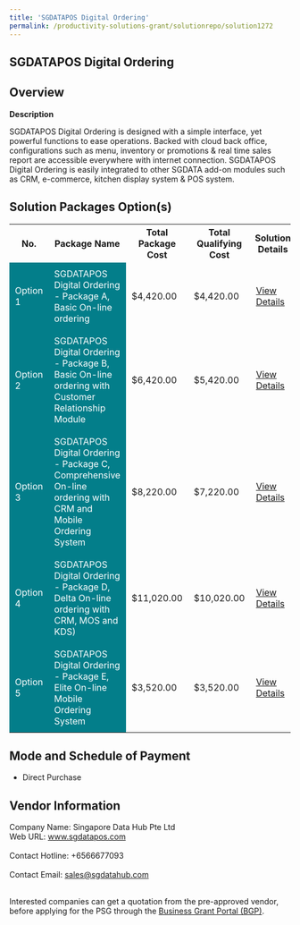 ```yaml
---
title: 'SGDATAPOS Digital Ordering'
permalink: /productivity-solutions-grant/solutionrepo/solution1272
---
```


## SGDATAPOS Digital Ordering

## Overview

**Description**

SGDATAPOS Digital Ordering is designed with a simple interface, yet powerful functions to ease operations.
Backed with cloud back office, configurations such as menu, inventory or promotions & real time sales report are accessible everywhere with internet connection.
SGDATAPOS Digital Ordering is easily integrated to other SGDATA add-on modules such as CRM, e-commerce, kitchen display system & POS system.

## Solution Packages Option(s)

<table>
<tr>
<th><b>No.</b></th>
<th><b>Package Name</b></th>
<th><b>Total Package Cost</b></th>
<th><b>Total Qualifying Cost</b></th>
<th><b>Solution Details</b></th>
</tr>
<tr>
<td style='padding: 10px; background-color: #037E8A; color: #FFFFFF;'>Option 1</td>
<td style='padding: 10px; background-color: #037E8A; color: #FFFFFF;'>SGDATAPOS Digital Ordering - Package A, Basic On-line ordering</td>
<td style='padding: 10px;'>$4,420.00</td>
<td style='padding: 10px;'>$4,420.00</td>
<td style='padding: 10px;'><a href='/images/psg/Singapore_DataHub_Desensitised_Annex_3_Part_1.pdf' target='_blank'>View Details</a></td>
</tr>
<tr>
<td style='padding: 10px; background-color: #037E8A; color: #FFFFFF;'>Option 2</td>
<td style='padding: 10px; background-color: #037E8A; color: #FFFFFF;'>SGDATAPOS Digital Ordering - Package B, Basic On-line ordering with Customer Relationship Module</td>
<td style='padding: 10px;'>$6,420.00</td>
<td style='padding: 10px;'>$5,420.00</td>
<td style='padding: 10px;'><a href='/images/psg/Singapore_DataHub_Desensitised_Annex_3_Part_2.pdf' target='_blank'>View Details</a></td>
</tr>
<tr>
<td style='padding: 10px; background-color: #037E8A; color: #FFFFFF;'>Option 3</td>
<td style='padding: 10px; background-color: #037E8A; color: #FFFFFF;'>SGDATAPOS Digital Ordering - Package C, Comprehensive On-line ordering with CRM and Mobile Ordering System</td>
<td style='padding: 10px;'>$8,220.00</td>
<td style='padding: 10px;'>$7,220.00</td>
<td style='padding: 10px;'><a href='/images/psg/Singapore_DataHub_Desensitised_Annex_3_Part_3.pdf' target='_blank'>View Details</a></td>
</tr>
<tr>
<td style='padding: 10px; background-color: #037E8A; color: #FFFFFF;'>Option 4</td>
<td style='padding: 10px; background-color: #037E8A; color: #FFFFFF;'>SGDATAPOS Digital Ordering - Package D, Delta On-line ordering with CRM, MOS and KDS)</td>
<td style='padding: 10px;'>$11,020.00</td>
<td style='padding: 10px;'>$10,020.00</td>
<td style='padding: 10px;'><a href='/images/psg/Desensitised_Singapore_Annex_3_CR_wef_30_Jun_2022_Part_4.pdf' target='_blank'>View Details</a></td>
</tr>
<tr>
<td style='padding: 10px; background-color: #037E8A; color: #FFFFFF;'>Option 5</td>
<td style='padding: 10px; background-color: #037E8A; color: #FFFFFF;'>SGDATAPOS Digital Ordering - Package E, Elite On-line Mobile Ordering System</td>
<td style='padding: 10px;'>$3,520.00</td>
<td style='padding: 10px;'>$3,520.00</td>
<td style='padding: 10px;'><a href='/images/psg/Desensitised_Singapore_Annex3_CR_wef29dec22.pdf' target='_blank'>View Details</a></td>
</tr>
</table>

## Mode and Schedule of Payment

 - Direct Purchase

## Vendor Information

 Company Name: Singapore Data Hub Pte Ltd<br>Web URL: www.sgdatapos.com <br><br>Contact Hotline: +6566677093 <br><br>Contact Email: sales@sgdatahub.com <br><br>

Interested companies can get a quotation from the pre-approved vendor, before applying for the PSG through the <a href='https://www.businessgrants.gov.sg/' target='_blank' rel='noopener'>Business Grant Portal (BGP)</a>.

<script src="/jquery/resize-tables.js"></script>
